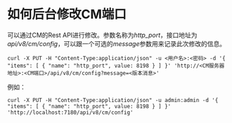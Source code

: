 # 如何后台修改CM端口

可以通过CM的Rest API进行修改。参数名称为*http_port*，接口地址为*api/v8/cm/config*，可以跟一个可选的*message*参数用来记录此次修改的信息。

```
curl -X PUT -H "Content-Type:application/json" -u <用户名>:<密码> -d '{ "items": [ { "name": "http_port", value: 8198 } ] }' 'http://<CM服务器地址>:<CM端口>/api/v8/cm/config?message=<版本消息>'
```

例如：

```
curl -X PUT -H "Content-Type:application/json" -u admin:admin -d '{ "items": [ { "name": "http_port", value: 8198 } ] }' 'http://localhost:7180/api/v8/cm/config'
```